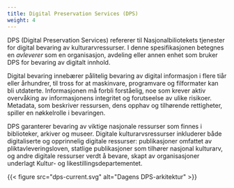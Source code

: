 ```yaml
---
title: Digital Preservation Services (DPS)
weight: 4
---
```


DPS (Digital Preservation Services) refererer til Nasjonalbiliotekets tjenester for digital bevaring av kulturarvressurser. 
I denne spesifikasjonen betegnes en *avleverer* som en organisasjon, avdeling eller annen enhet som bruker DPS for bevaring av digitalt innhold. 

Digital bevaring innebærer pålitelig bevaring av digital informasjon i flere tiår eller århundrer, til tross for at maskinvare, programvare og filformater kan bli utdaterte. 
Informasjonen må forbli forståelig, noe som krever aktiv overvåking av informasjonens integritet og forutseelse av ulike risikoer. 
Metadata, som beskriver ressursen, dens opphav og tilhørende rettigheter, spiller en nøkkelrolle i bevaringen.

DPS garanterer bevaring av viktige nasjonale ressurser som finnes i biblioteker, arkiver og museer. 
Digitale kulturarvsressurser inkluderer både digitaliserte og opprinnelig digitale ressurser: publikasjoner omfattet av pliktavleveringsloven, statlige publikasjoner som tilhører nasjonal kulturarv, og andre digitale ressurser verdt å bevare, skapt av organisasjoner underlagt Kultur- og likestillingsdepartementet.

{{< figure src="dps-current.svg" alt="Dagens DPS-arkitektur" >}}